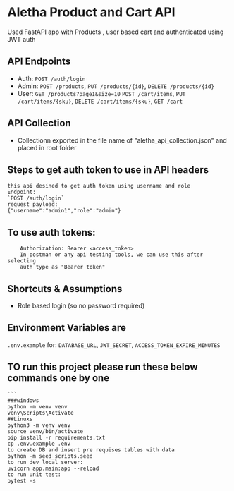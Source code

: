 # Aletha Product and Cart API

Used FastAPI app with Products , user based cart and authenticated using JWT auth

## API Endpoints
- Auth:
        `POST /auth/login`
- Admin: 
        `POST /products`, `PUT /products/{id}`, `DELETE /products/{id}`
- User: 
        `GET /products?page1&size=10`
        `POST /cart/items`,
        `PUT /cart/items/{sku}`,
        `DELETE /cart/items/{sku}`,
        `GET /cart`

## API Collection
- Collectionn exported in the file name of "aletha_api_collection.json" and placed in root folder

## Steps to get auth token to use in API headers
    this api desined to get auth token using username and role
    Endpoint:
    `POST /auth/login`
    request payload:
    {"username":"admin1","role":"admin"}


## To use auth tokens:
        Authorization: Bearer <access_token>
        In postman or any api testing tools, we can use this after selecting 
        auth type as "Bearer token"

## Shortcuts & Assumptions
- Role based login (so no password required)

## Environment Variables are
`.env.example` for: `DATABASE_URL`, `JWT_SECRET`, `ACCESS_TOKEN_EXPIRE_MINUTES`

## TO run this project please run these below commands one by one
    ```
    ###windows
    python -m venv venv
    venv\Scripts\Activate
    ##Linuxs
    python3 -m venv venv
    source venv/bin/activate
    pip install -r requirements.txt
    cp .env.example .env
    to create DB and insert pre requises tables with data
    python -m seed_scripts.seed
    to run dev local server:
    uvicorn app.main:app --reload
    to run unit test:
    pytest -s
```
